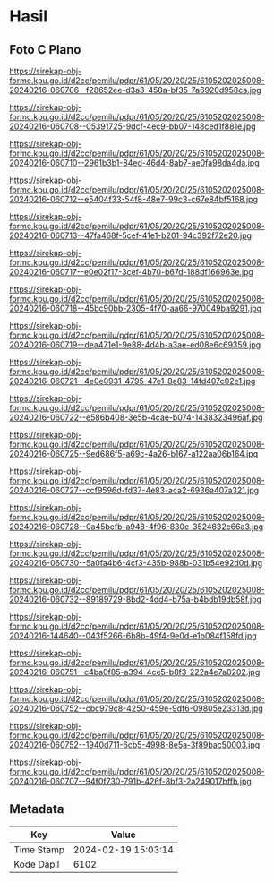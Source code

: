 # Hasil

## Foto C Plano

https://sirekap-obj-formc.kpu.go.id/d2cc/pemilu/pdpr/61/05/20/20/25/6105202025008-20240216-060706--f28652ee-d3a3-458a-bf35-7a6920d958ca.jpg

https://sirekap-obj-formc.kpu.go.id/d2cc/pemilu/pdpr/61/05/20/20/25/6105202025008-20240216-060708--05391725-9dcf-4ec9-bb07-148ced1f881e.jpg

https://sirekap-obj-formc.kpu.go.id/d2cc/pemilu/pdpr/61/05/20/20/25/6105202025008-20240216-060710--2961b3b1-84ed-46d4-8ab7-ae0fa98da4da.jpg

https://sirekap-obj-formc.kpu.go.id/d2cc/pemilu/pdpr/61/05/20/20/25/6105202025008-20240216-060712--e5404f33-54f8-48e7-99c3-c67e84bf5168.jpg

https://sirekap-obj-formc.kpu.go.id/d2cc/pemilu/pdpr/61/05/20/20/25/6105202025008-20240216-060713--47fa468f-5cef-41e1-b201-94c392f72e20.jpg

https://sirekap-obj-formc.kpu.go.id/d2cc/pemilu/pdpr/61/05/20/20/25/6105202025008-20240216-060717--e0e02f17-3cef-4b70-b67d-188df166963e.jpg

https://sirekap-obj-formc.kpu.go.id/d2cc/pemilu/pdpr/61/05/20/20/25/6105202025008-20240216-060718--45bc90bb-2305-4f70-aa66-970049ba9291.jpg

https://sirekap-obj-formc.kpu.go.id/d2cc/pemilu/pdpr/61/05/20/20/25/6105202025008-20240216-060719--dea471e1-9e88-4d4b-a3ae-ed08e6c69359.jpg

https://sirekap-obj-formc.kpu.go.id/d2cc/pemilu/pdpr/61/05/20/20/25/6105202025008-20240216-060721--4e0e0931-4795-47e1-8e83-14fd407c02e1.jpg

https://sirekap-obj-formc.kpu.go.id/d2cc/pemilu/pdpr/61/05/20/20/25/6105202025008-20240216-060722--e586b408-3e5b-4cae-b074-1438323496af.jpg

https://sirekap-obj-formc.kpu.go.id/d2cc/pemilu/pdpr/61/05/20/20/25/6105202025008-20240216-060725--9ed686f5-a69c-4a26-b167-a122aa06b164.jpg

https://sirekap-obj-formc.kpu.go.id/d2cc/pemilu/pdpr/61/05/20/20/25/6105202025008-20240216-060727--ccf9596d-fd37-4e83-aca2-6936a407a321.jpg

https://sirekap-obj-formc.kpu.go.id/d2cc/pemilu/pdpr/61/05/20/20/25/6105202025008-20240216-060728--0a45befb-a948-4f96-830e-3524832c66a3.jpg

https://sirekap-obj-formc.kpu.go.id/d2cc/pemilu/pdpr/61/05/20/20/25/6105202025008-20240216-060730--5a0fa4b6-4cf3-435b-988b-031b54e92d0d.jpg

https://sirekap-obj-formc.kpu.go.id/d2cc/pemilu/pdpr/61/05/20/20/25/6105202025008-20240216-060732--89189729-8bd2-4dd4-b75a-b4bdb19db58f.jpg

https://sirekap-obj-formc.kpu.go.id/d2cc/pemilu/pdpr/61/05/20/20/25/6105202025008-20240216-144640--043f5266-6b8b-49f4-9e0d-e1b084f158fd.jpg

https://sirekap-obj-formc.kpu.go.id/d2cc/pemilu/pdpr/61/05/20/20/25/6105202025008-20240216-060751--c4ba0f85-a394-4ce5-b8f3-222a4e7a0202.jpg

https://sirekap-obj-formc.kpu.go.id/d2cc/pemilu/pdpr/61/05/20/20/25/6105202025008-20240216-060752--cbc979c8-4250-459e-9df6-09805e23313d.jpg

https://sirekap-obj-formc.kpu.go.id/d2cc/pemilu/pdpr/61/05/20/20/25/6105202025008-20240216-060752--1940d711-6cb5-4998-8e5a-3f89bac50003.jpg

https://sirekap-obj-formc.kpu.go.id/d2cc/pemilu/pdpr/61/05/20/20/25/6105202025008-20240216-060707--94f0f730-791b-426f-8bf3-2a249017bffb.jpg


## Metadata

| Key        | Value               |
| ---------- | ------------------- |
| Time Stamp | 2024-02-19 15:03:14 |
| Kode Dapil | 6102                |



